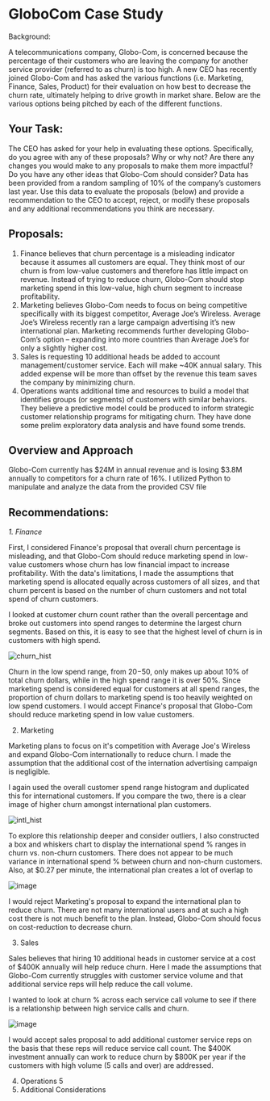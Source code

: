 # GloboCom Case Study

Background:

A telecommunications company, Globo-Com, is concerned because the percentage of their customers who are leaving the company for another service provider (referred to as churn) is too high.  A new CEO has recently joined Globo-Com and has asked the various functions (i.e. Marketing, Finance, Sales, Product) for their evaluation on how best to decrease the churn rate, ultimately helping to drive growth in market share.  Below are the various options being pitched by each of the different functions.

## Your Task:

The CEO has asked for your help in evaluating these options.  Specifically, do you agree with any of these proposals?  Why or why not?  Are there any changes you would make to any proposals to make them more impactful?  Do you have any other ideas that Globo-Com should consider?  Data has been provided from a random sampling of 10% of the company’s customers last year.  Use this data to evaluate the proposals (below) and provide a recommendation to the CEO to accept, reject, or modify these proposals and any additional recommendations you think are necessary.

## Proposals:

1.	Finance believes that churn percentage is a misleading indicator because it assumes all customers are equal.  They think most of our churn is from low-value customers and therefore has little impact on revenue.  Instead of trying to reduce churn, Globo-Com should stop marketing spend in this low-value, high churn segment to increase profitability. 
2.	Marketing believes Globo-Com needs to focus on being competitive specifically with its biggest competitor, Average Joe’s Wireless.  Average Joe’s Wireless recently ran a large campaign advertising it’s new international plan.  Marketing recommends further developing Globo-Com’s option – expanding into more countries than Average Joe’s for only a slightly higher cost.
3.	Sales is requesting 10 additional heads be added to account management/customer service.  Each will make ~40K annual salary.  This added expense will be more than offset by the revenue this team saves the company by minimizing churn.
4.	Operations wants additional time and resources to build a model that identifies groups (or segments) of customers with similar behaviors.  They believe a predictive model could be produced to inform strategic customer relationship programs for mitigating churn.  They have done some prelim exploratory data analysis and have found some trends.

## Overview and Approach

Globo-Com currently has $24M in annual revenue and is losing $3.8M annually to competitors for a churn rate of 16%. I utilized Python to manipulate and analyze the data from the provided CSV file

## Recommendations:

*1. Finance*

First, I considered Finance's proposal that overall churn percentage is misleading, and that Globo-Com should reduce marketing spend in low-value customers whose churn has low financial impact to increase profitability. With the data's limitations, I made the assumptions that marketing spend is allocated equally across customers of all sizes, and that churn percent is based on the number of churn customers and not total spend of churn customers. 

I looked at customer churn count rather than the overall percentage and broke out customers into spend ranges to determine the largest churn segments. Based on this, it is easy to see that the highest level of churn is in customers with high spend. 

![churn_hist](https://user-images.githubusercontent.com/68552052/222923407-30e3f89a-b4f7-4150-aa93-6a0ae550444e.png)

Churn in the low spend range, from $20-$50, only makes up about 10% of total churn dollars, while in the high spend range it is over 50%. Since marketing spend is considered equal for customers at all spend ranges, the proportion of churn dollars to marketing spend is too heavily weighted on low spend customers. I would accept Finance's proposal that Globo-Com should reduce marketing spend in low value customers. 

2. Marketing

Marketing plans to focus on it's competition with Average Joe's Wireless and expand Globo-Com internationally to reduce churn. I made the assumption that the additional cost of the internation advertising campaign is negligible. 

I again used the overall customer spend range histogram and duplicated this for international customers. If you compare the two, there is a clear image of higher churn amongst international plan customers. 

![intl_hist](https://user-images.githubusercontent.com/68552052/222924474-ae89eb6f-35be-4bd1-b91d-335acd5c9a87.png)

To explore this relationship deeper and consider outliers, I also constructed a box and whiskers chart to display the international spend % ranges in churn vs. non-churn customers. There does not appear to be much variance in international spend % between churn and non-churn customers. Also, at $0.27 per minute, the international plan creates a lot of overlap to 

![image](https://user-images.githubusercontent.com/68552052/222925007-a7812882-7a02-46ec-8d40-622cfb1a438f.png)

I would reject Marketing's proposal to expand the international plan to reduce churn. There are not many international users and at such a high cost there is not much benefit to the plan. Instead, Globo-Com should focus on cost-reduction to decrease churn.

3. Sales

Sales believes that hiring 10 additional heads in customer service at a cost of $400K annually will help reduce churn. Here I made the assumptions that Globo-Com currently struggles with customer service volume and that additional service reps will help reduce the call volume. 

I wanted to look at churn % across each service call volume to see if there is a relationship between high service calls and churn. 

![image](https://user-images.githubusercontent.com/68552052/222927120-c69246fa-4a1e-4e86-845e-66588a1069bf.png)

I would accept sales proposal to add additional customer service reps on the basis that these reps will reduce service call count. The $400K investment annually can work to reduce churn by $800K per year if the customers with high volume (5 calls and over) are addressed.

4. Operations
5
7. Additional Considerations
